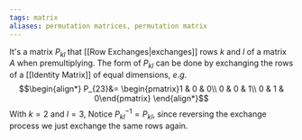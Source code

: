 ```yaml
---
tags: matrix
aliases: permutation matrices, permutation matrix
---
```

It's a matrix $P_{kl}$ that [[Row Exchanges|exchanges]] rows $k$ and $l$ of a matrix $A$ when premultiplying.
The form of $P_{kl}$ can be done by exchanging the rows of a [[Identity Matrix]] of equal dimensions, $e.g.$
$$\begin{align*}
P_{23}&= \begin{pmatrix}1 & 0 & 0\\
0 & 0 & 1\\
0 & 1 & 0\end{pmatrix}
\end{align*}$$
With $k = 2$ and $l = 3$, Notice $P_{kl}^{-1}=P_{kl}$, since reversing the exchange process we just exchange the same rows again.